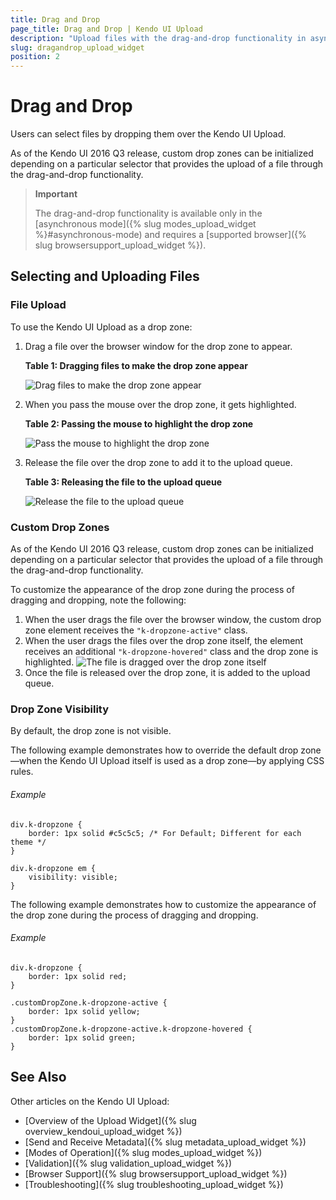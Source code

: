 ```yaml
---
title: Drag and Drop
page_title: Drag and Drop | Kendo UI Upload
description: "Upload files with the drag-and-drop functionality in asynchronous mode in the Kendo UI Upload widget."
slug: dragandrop_upload_widget
position: 2
---
```


# Drag and Drop

Users can select files by dropping them over the Kendo UI Upload.

As of the Kendo UI 2016 Q3 release, custom drop zones can be initialized depending on a particular selector that provides the upload of a file through the drag-and-drop functionality.  

> **Important**
>
> The drag-and-drop functionality is available only in the [asynchronous mode]({% slug modes_upload_widget %}#asynchronous-mode) and requires a [supported browser]({% slug browsersupport_upload_widget %}).

## Selecting and Uploading Files

### File Upload

To use the Kendo UI Upload as a drop zone:

1. Drag a file over the browser window for the drop zone to appear.

    **Table 1: Dragging files to make the drop zone appear**

    ![Drag files to make the drop zone appear](/controls/editors/upload/upload-dd1.png)

2. When you pass the mouse over the drop zone, it gets highlighted.

    **Table 2: Passing the mouse to highlight the drop zone**

    ![Pass the mouse to highlight the drop zone](/controls/editors/upload/upload-dd2.png)

3. Release the file over the drop zone to add it to the upload queue.

    **Table 3: Releasing the file to the upload queue**

    ![Release the file to the upload queue](/controls/editors/upload/upload-dd3.png)

### Custom Drop Zones

As of the Kendo UI 2016 Q3 release, custom drop zones can be initialized depending on a particular selector that provides the upload of a file through the drag-and-drop functionality.

To customize the appearance of the drop zone during the process of dragging and dropping, note the following:

1. When the user drags the file over the browser window, the custom drop zone element receives the `"k-dropzone-active"` class.
2. When the user drags the files over the drop zone itself, the element receives an additional `"k-dropzone-hovered"` class and the drop zone is highlighted. ![The file is dragged over the drop zone itself](/controls/editors/upload/upload-dd4.png)
3. Once the file is released over the drop zone, it is added to the upload queue.   

### Drop Zone Visibility

By default, the drop zone is not visible.

The following example demonstrates how to override the default drop zone&mdash;when the Kendo UI Upload itself is used as a drop zone&mdash;by applying CSS rules.

###### Example

    div.k-dropzone {
        border: 1px solid #c5c5c5; /* For Default; Different for each theme */
    }

    div.k-dropzone em {
        visibility: visible;
    }

<!--*-->
The following example demonstrates how to customize the appearance of the drop zone during the process of dragging and dropping.

###### Example

    div.k-dropzone {
        border: 1px solid red;
    }

    .customDropZone.k-dropzone-active {
        border: 1px solid yellow;
    }
    .customDropZone.k-dropzone-active.k-dropzone-hovered {
        border: 1px solid green;
    }

## See Also

Other articles on the Kendo UI Upload:

* [Overview of the Upload Widget]({% slug overview_kendoui_upload_widget %})
* [Send and Receive Metadata]({% slug metadata_upload_widget %})
* [Modes of Operation]({% slug modes_upload_widget %})
* [Validation]({% slug validation_upload_widget %})
* [Browser Support]({% slug browsersupport_upload_widget %})
* [Troubleshooting]({% slug troubleshooting_upload_widget %})
